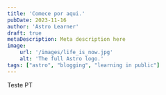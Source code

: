 ```yaml
---
title: 'Comece por aqui.'
pubDate: 2023-11-16
author: 'Astro Learner'
draft: true
metaDescription: Meta description here
image:
    url: '/images/life_is_now.jpg'
    alt: 'The full Astro logo.'
tags: ["astro", "blogging", "learning in public"]
---
```


Teste PT
